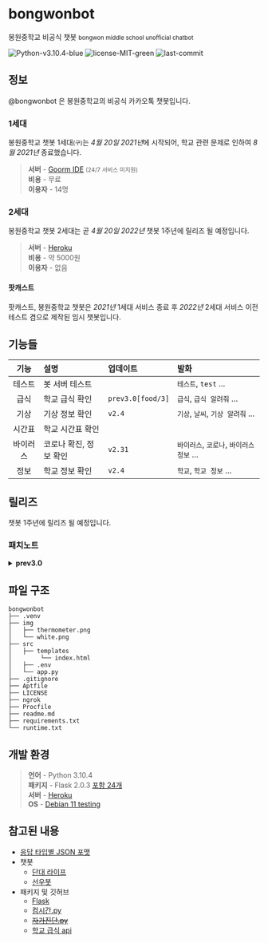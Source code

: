 # bongwonbot
봉원중학교 비공식 챗봇 <small>bongwon middle school unofficial chatbot</small>

![Python-v3.10.4-blue](https://img.shields.io/badge/Python-v3.10.4-blue)
![license-MIT-green](https://img.shields.io/badge/license-MIT-green)
![last-commit](https://img.shields.io/github/last-commit/bongwonbot/bongwonbot)

## 정보
@bongwonbot 은 봉원중학교의 비공식 카카오톡 챗봇입니다.

### 1세대
봉원중학교 챗봇 1세대<small>(구)</small>는 *4월 20일 2021년*에 시작되어, 학교 관련 문제로 인하여 *8월 2021년* 종료했습니다.

> **서버** - [Goorm IDE](https://ide.goorm.io/) <small>(24/7 서비스 미지원)</small>  
> **비용** - 무료  
> **이용자** -  14명

### 2세대
봉원중학교 챗봇 2세대는 곧 *4월 20일 2022년* 챗봇 1주년에 릴리즈 될 예정입니다.

> **서버** - [Heroku](https://heroku.com/)  
> **비용** - 약 5000원  
> **이용자** -  없음

#### 팟캐스트
팟캐스트, 봉원중학교 챗봇은 *2021년* 1세대 서비스 종료 후 *2022년* 2세대 서비스 이전 테스트 겸으로 제작된 임시 챗봇입니다.

## 기능들
|기능|설명|업데이트|발화|
|:---:|:---|:---|:---|
|테스트|봇 서버 테스트||`테스트`, `test` ...|
|급식|학교 급식 확인|`prev3.0[food/3]`|`급식`, `급식 알려줘` ...|
|기상|기상 정보 확인|`v2.4`|`기상`, `날씨`, `기상 알려줘` ...|
|시간표|학교 시간표 확인|||
|바이러스|코로나 확진, 정보 확인|`v2.31`|`바이러스`, `코로나`, `바이러스 정보` ...|
|정보|학교 정보 확인|`v2.4`|`학교`, `학교 정보` ...|

## 릴리즈
챗봇 1주년에 릴리즈 될 예정입니다.

### 패치노트
<details><summary><b>prev3.0</b></summary>

> *(예정)* **prev3.0** - 4월 2일 ~ ~~4월 20일~~ - 2022년 <small>*(Preview Update)*</small>
> - - [x] 깃허브 레포 변경; <small>`/app` to `/bongwonbot`</small>
> - - [x] 전체적인 챗봇 구성 변경
>   - - [ ] json template 리턴 -> json data 리턴으로 대부분 변경
>   - - [ ] 일부 발화 리턴 simpleText -> Card 형식 변경
> - - [ ] 봉원중학교 챗봇 개발 알림톡 제작 *(예정)*
> - - [ ] 스킬 추가 및 수정
>   - - [x] 급식 정보
>       - ~~이번 달 -> 이번 주 / 다음 주 / 저번 주로 변경~~
>       - ~~나이스 급식 api 사용 *(예정)*~~
>   - - [x] 날씨 정보<small>(*구 기상 정보* 에서 분리)</small>
>       - [x] 네이버 날씨 크롤링 -> ~~AccuWeather~~ OpenWeatherMap API
>   - - [ ] 대기 정보<small>(*구 기상 정보* 에서 분리)</small>
>       - - [ ] 네이버 날씨 크롤링 -> API *(예정)*
>   - - [ ] 코로나 정보<small>(*구 바이러스 정보*)</small>
>   - - [ ] 시간표 정보
>       - - [ ] [컴시간.py](#참고된-내용) 이용; <small>이번주 월 / 화 / 수 / 목 / 금 / 토 정보 확인 가능</small>
>   - - [ ] 자가진단 확인 *(예정)*
>       - - [ ] [자가진단.py](#참고된-내용) 이용 *(예정)*
>   - - [ ] 이외 스킬 추가
</details>

## 파일 구조
```shell
bongwonbot
├── .venv
├── img
│   ├── thermometer.png
│   └── white.png
├── src
│   ├── templates
│        └── index.html
│   ├── .env
│   └── app.py
├── .gitignore
├── Aptfile
├── LICENSE
├── ngrok
├── Procfile
├── readme.md
├── requirements.txt
└── runtime.txt
```

## 개발 환경
> **언어** - Python 3.10.4  
> **패키지** - Flask 2.0.3 [포함 24개](requirements.txt)  
> **서버** - [Heroku](https://heroku.com/)   
> **OS** - [Debian 11 testing](https://www.debian.org/)

## 참고된 내용
- [응답 타입별 JSON 포맷](https://i.kakao.com/docs/skill-response-format)
- 챗봇
  - [단대 라이프](https://github.com/kitae0522/DKSH-KAKAO-i)
  - [선우봇](https://github.com/swparkaust/sunwoobot)
- 패키지 및 깃허브
  - [Flask](https://github.com/pallets/flask)
  - [컴시간.py](https://github.com/Team-IF/comcigan-py)
  - ~~[자가진단.py](https://github.com/decave27/hcspy)~~
  - [학교 급식 api](https://github.com/5d-jh/school-menu-api)

